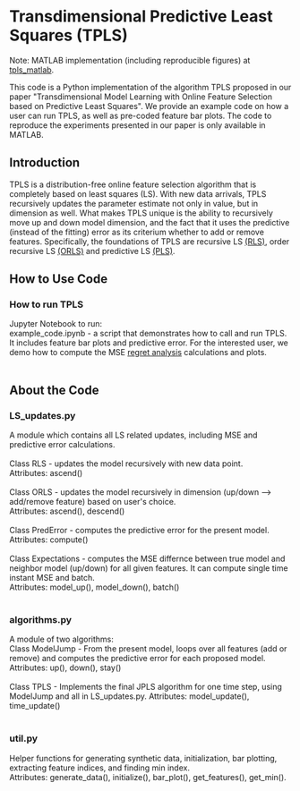 # Transdimensional Predictive Least Squares (TPLS)

Note: MATLAB implementation (including reproducible figures) at [tpls_matlab](https://github.com/marija-iloska/tpls_matlab).

This code is a Python implementation of the algorithm TPLS proposed in our paper "Transdimensional Model Learning with Online Feature Selection based on Predictive Least Squares".
We provide an example code on how a user can run TPLS, as well as pre-coded feature bar plots. The code to reproduce the experiments presented in our paper is only available in MATLAB.

## Introduction
TPLS is a distribution-free online feature selection algorithm that is completely based on least squares (LS). With new data arrivals, TPLS recursively updates the parameter estimate not only
in value, but in dimension as well. What makes TPLS unique is the ability to recursively move up and down model dimension, and the fact that it uses the predictive (instead of the fitting) error as its criterium whether to add or remove features.
Specifically, the foundations of TPLS are recursive LS [(RLS)](https://dl.acm.org/doi/book/10.5555/151045), order recursive LS [(ORLS)](https://dl.acm.org/doi/book/10.5555/151045) and predictive LS [(PLS)](https://academic.oup.com/imamci/article-abstract/3/2-3/211/660741).

## How to Use Code

### How to run TPLS
Jupyter Notebook to run: <br/>
example_code.ipynb - a script that demonstrates how to call and run TPLS. It includes feature bar plots and predictive error. For the interested user, we demo how to compute the MSE [regret analysis](https://pubsonline.informs.org/doi/abs/10.1287/opre.30.5.961) calculations and plots. <br/> 
<br/> 

## About the Code
### LS_updates.py
A module which contains all LS related updates, including MSE and predictive error calculations. <br/> 
<br/>
Class RLS - updates the model recursively with new data point.  <br/> 
Attributes: ascend() <br/>
<br/>
Class ORLS - updates the model recursively in dimension (up/down --> add/remove feature) based on user's choice. <br/> 
Attributes: ascend(), descend() <br/>
<br/>
Class PredError - computes the predictive error for the present model. <br/>
Attributes: compute() <br/>
<br/>
Class Expectations - computes the MSE differnce between true model and neighbor model (up/down) for all given features. It can compute single time instant MSE and batch. <br/>
Attributes: model_up(), model_down(), batch() <br/>
<br/>

### algorithms.py
A module of two algorithms:  <br/> 
Class ModelJump - From the present model, loops over all features (add or remove) and computes the predictive error for each proposed model. <br/>
Attributes: up(), down(), stay() <br/>
<br/>
Class TPLS - Implements the final JPLS algorithm for one time step, using ModelJump and all in LS_updates.py.
Attributes: model_update(), time_update() <br/>
<br/>

### util.py
Helper functions for generating synthetic data, initialization, bar plotting, extracting feature indices, and finding min index. <br/>
Attributes: generate_data(), initialize(), bar_plot(), get_features(), get_min().













